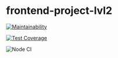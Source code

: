 # frontend-project-lvl2

[![Maintainability](https://api.codeclimate.com/v1/badges/b4bcfee02399cf15de63/maintainability)](https://codeclimate.com/github/NoimanUsA/frontend-project-lvl2/maintainability)

[![Test Coverage](https://api.codeclimate.com/v1/badges/b4bcfee02399cf15de63/test_coverage)](https://codeclimate.com/github/NoimanUsA/frontend-project-lvl2/test_coverage)


![Node CI](https://github.com/NoimanUsA/frontend-project-lvl2/actions)
